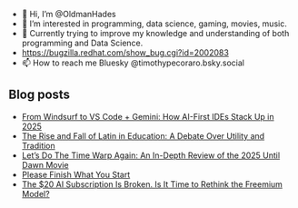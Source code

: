 - 👋 Hi, I’m @OldmanHades
- 👀 I’m interested in programming, data science, gaming, movies, music.
- 🌱 Currently trying to improve my knowledge and understanding of both programming and Data Science.
- https://bugzilla.redhat.com/show_bug.cgi?id=2002083
- 📫 How to reach me Bluesky @timothypecoraro.bsky.social


## Blog posts
<!-- BLOG-POST-LIST:START -->
- [From Windsurf to VS Code + Gemini: How AI-First IDEs Stack Up in 2025](https://medium.com/@timothypecoraro/from-windsurf-to-vs-code-gemini-how-ai-first-ides-stack-up-in-2025-bee3d53d73e7?source=rss-5097f5c9b801------2)
- [The Rise and Fall of Latin in Education: A Debate Over Utility and Tradition](https://medium.com/@timothypecoraro/the-rise-and-fall-of-latin-in-education-a-debate-over-utility-and-tradition-81f92dd8a1dd?source=rss-5097f5c9b801------2)
- [Let’s Do The Time Warp Again: An In-Depth Review of the 2025 Until Dawn Movie](https://medium.com/@timothypecoraro/lets-do-the-time-warp-again-an-in-depth-review-of-the-2025-until-dawn-movie-e6c18d35c376?source=rss-5097f5c9b801------2)
- [Please Finish What You Start](https://medium.com/@timothypecoraro/please-finish-what-you-start-2f073aba8596?source=rss-5097f5c9b801------2)
- [The $20 AI Subscription Is Broken. Is It Time to Rethink the Freemium Model?](https://medium.com/@timothypecoraro/the-20-ai-subscription-is-broken-is-it-time-to-rethink-the-freemium-model-4bbb0f6b087e?source=rss-5097f5c9b801------2)
<!-- BLOG-POST-LIST:END -->
